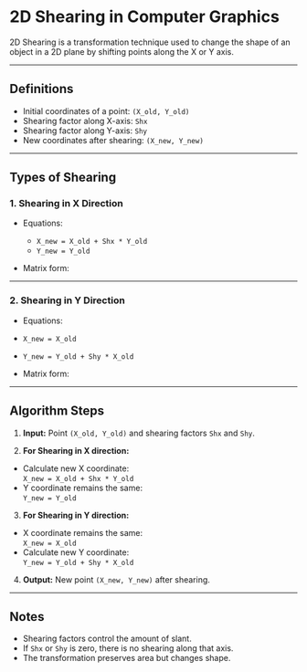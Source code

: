 # 2D Shearing in Computer Graphics

2D Shearing is a transformation technique used to change the shape of an object in a 2D plane by shifting points along the X or Y axis.

---

## Definitions

- Initial coordinates of a point: `(X_old, Y_old)`
- Shearing factor along X-axis: `Shx`
- Shearing factor along Y-axis: `Shy`
- New coordinates after shearing: `(X_new, Y_new)`

---

## Types of Shearing

### 1. Shearing in X Direction

- Equations:
  - `X_new = X_old + Shx * Y_old`
  - `Y_new = Y_old`

- Matrix form:


---

### 2. Shearing in Y Direction

- Equations:
- `X_new = X_old`
- `Y_new = Y_old + Shy * X_old`

- Matrix form:


---

## Algorithm Steps

1. **Input:** Point `(X_old, Y_old)` and shearing factors `Shx` and `Shy`.

2. **For Shearing in X direction:**
 - Calculate new X coordinate:  
   `X_new = X_old + Shx * Y_old`
 - Y coordinate remains the same:  
   `Y_new = Y_old`

3. **For Shearing in Y direction:**
 - X coordinate remains the same:  
   `X_new = X_old`
 - Calculate new Y coordinate:  
   `Y_new = Y_old + Shy * X_old`

4. **Output:** New point `(X_new, Y_new)` after shearing.

---

## Notes

- Shearing factors control the amount of slant.
- If `Shx` or `Shy` is zero, there is no shearing along that axis.
- The transformation preserves area but changes shape.
